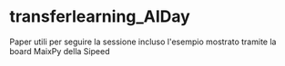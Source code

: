 # transferlearning_AIDay
Paper utili per seguire la sessione incluso l'esempio mostrato tramite la board MaixPy della Sipeed
